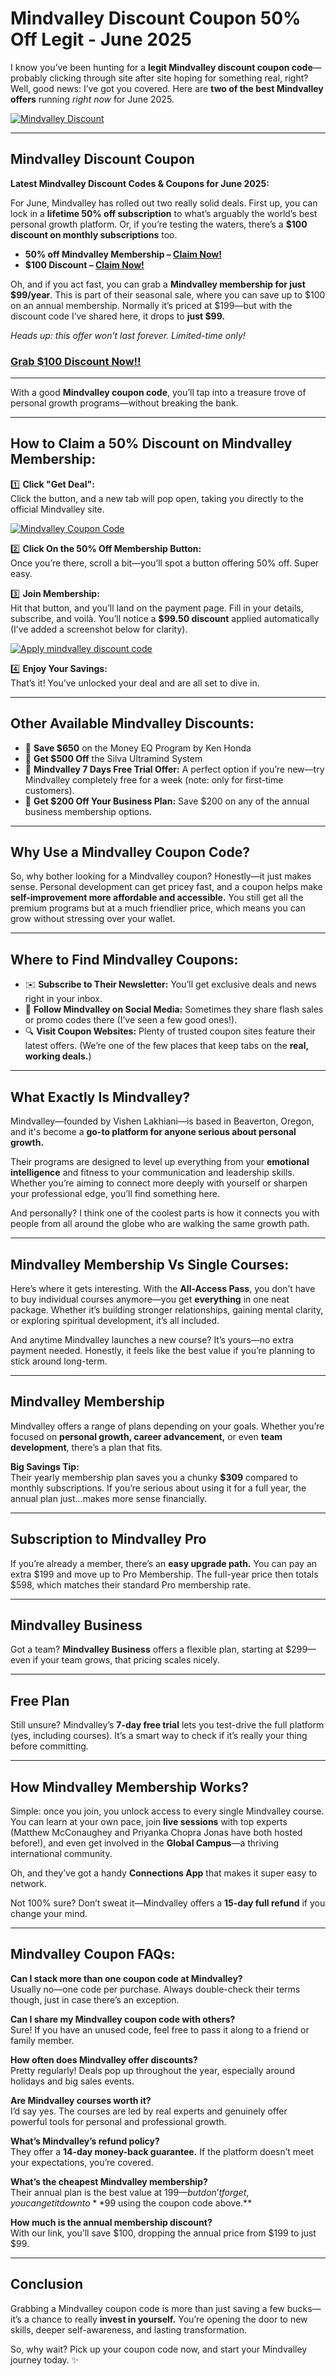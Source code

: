 # Mindvalley Discount Coupon 50% Off Legit - June 2025

I know you’ve been hunting for a **legit Mindvalley discount coupon code**—probably clicking through site after site hoping for something real, right? Well, good news: I’ve got you covered. Here are **two of the best Mindvalley offers** running *right now* for June 2025.

[![Mindvalley Discount](https://buddyforhelp.com/wp-content/uploads/2025/05/mindvalley-discount.png)](https://bit.ly/3MFXXPu)

---

## Mindvalley Discount Coupon

**Latest Mindvalley Discount Codes & Coupons for June 2025:**

For June, Mindvalley has rolled out two really solid deals. First up, you can lock in a **lifetime 50% off subscription** to what’s arguably the world’s best personal growth platform. Or, if you’re testing the waters, there’s a **$100 discount on monthly subscriptions** too.

- **50% off Mindvalley Membership – [Claim Now!](https://bit.ly/3MFXXPu)**  
- **$100 Discount – [Claim Now!](https://bit.ly/3MFXXPu)**  

Oh, and if you act fast, you can grab a **Mindvalley membership for just $99/year**. This is part of their seasonal sale, where you can save up to $100 on an annual membership. Normally it’s priced at $199—but with the discount code I’ve shared here, it drops to **just $99.**

*Heads up: this offer won’t last forever. Limited-time only!*

### [Grab $100 Discount Now!!](https://bit.ly/3MFXXPu)

---

With a good **Mindvalley coupon code**, you’ll tap into a treasure trove of personal growth programs—without breaking the bank.

---

## How to Claim a 50% Discount on Mindvalley Membership:

1️⃣ **Click "Get Deal":**  
Click the button, and a new tab will pop open, taking you directly to the official Mindvalley site.

[![Mindvalley Coupon Code](https://buddyforhelp.com/wp-content/uploads/2025/05/mindvalley-coupon-code.png)](https://bit.ly/3MFXXPu)

2️⃣ **Click On the 50% Off Membership Button:**  
Once you’re there, scroll a bit—you’ll spot a button offering 50% off. Super easy.

3️⃣ **Join Membership:**  
Hit that button, and you’ll land on the payment page. Fill in your details, subscribe, and voilà. You’ll notice a **$99.50 discount** applied automatically (I’ve added a screenshot below for clarity).

[![Apply mindvalley discount code](https://buddyforhelp.com/wp-content/uploads/2025/05/apply-mindvalley-discount.png)](https://bit.ly/3MFXXPu)

4️⃣ **Enjoy Your Savings:**  
That’s it! You’ve unlocked your deal and are all set to dive in.

---

## Other Available Mindvalley Discounts:

- 💸 **Save $650** on the Money EQ Program by Ken Honda  
- 💸 **Get $500 Off** the Silva Ultramind System  
- 💸 **Mindvalley 7 Days Free Trial Offer:** A perfect option if you’re new—try Mindvalley completely free for a week (note: only for first-time customers).  
- 💸 **Get $200 Off Your Business Plan:** Save $200 on any of the annual business membership options.

---

## Why Use a Mindvalley Coupon Code?

So, why bother looking for a Mindvalley coupon? Honestly—it just makes sense. Personal development can get pricey fast, and a coupon helps make **self-improvement more affordable and accessible.** You still get all the premium programs but at a much friendlier price, which means you can grow without stressing over your wallet.

---

## Where to Find Mindvalley Coupons:

- ✉️ **Subscribe to Their Newsletter:** You’ll get exclusive deals and news right in your inbox.  
- 📱 **Follow Mindvalley on Social Media:** Sometimes they share flash sales or promo codes there (I’ve seen a few good ones!).  
- 🔍 **Visit Coupon Websites:** Plenty of trusted coupon sites feature their latest offers. (We’re one of the few places that keep tabs on the **real, working deals.**)

---

## What Exactly Is Mindvalley?

Mindvalley—founded by Vishen Lakhiani—is based in Beaverton, Oregon, and it's become a **go-to platform for anyone serious about personal growth.**

Their programs are designed to level up everything from your **emotional intelligence** and fitness to your communication and leadership skills. Whether you’re aiming to connect more deeply with yourself or sharpen your professional edge, you’ll find something here.

And personally? I think one of the coolest parts is how it connects you with people from all around the globe who are walking the same growth path.

---

## Mindvalley Membership Vs Single Courses:

Here’s where it gets interesting. With the **All-Access Pass**, you don’t have to buy individual courses anymore—you get **everything** in one neat package. Whether it’s building stronger relationships, gaining mental clarity, or exploring spiritual development, it’s all included.

And anytime Mindvalley launches a new course? It’s yours—no extra payment needed. Honestly, it feels like the best value if you’re planning to stick around long-term.

---

## Mindvalley Membership

Mindvalley offers a range of plans depending on your goals. Whether you’re focused on **personal growth, career advancement,** or even **team development**, there’s a plan that fits.

**Big Savings Tip:**  
Their yearly membership plan saves you a chunky **$309** compared to monthly subscriptions. If you’re serious about using it for a full year, the annual plan just...makes more sense financially.

---

## Subscription to Mindvalley Pro

If you’re already a member, there’s an **easy upgrade path.** You can pay an extra $199 and move up to Pro Membership. The full-year price then totals $598, which matches their standard Pro membership rate.

---

## Mindvalley Business

Got a team? **Mindvalley Business** offers a flexible plan, starting at $299—even if your team grows, that pricing scales nicely.

---

## Free Plan

Still unsure? Mindvalley’s **7-day free trial** lets you test-drive the full platform (yes, including courses). It’s a smart way to check if it’s really your thing before committing.

---

## How Mindvalley Membership Works?

Simple: once you join, you unlock access to every single Mindvalley course. You can learn at your own pace, join **live sessions** with top experts (Matthew McConaughey and Priyanka Chopra Jonas have both hosted before!), and even get involved in the **Global Campus**—a thriving international community.

Oh, and they’ve got a handy **Connections App** that makes it super easy to network.

Not 100% sure? Don’t sweat it—Mindvalley offers a **15-day full refund** if you change your mind.

---

## Mindvalley Coupon FAQs:

**Can I stack more than one coupon code at Mindvalley?**  
Usually no—one code per purchase. Always double-check their terms though, just in case there’s an exception.

**Can I share my Mindvalley coupon code with others?**  
Sure! If you have an unused code, feel free to pass it along to a friend or family member.

**How often does Mindvalley offer discounts?**  
Pretty regularly! Deals pop up throughout the year, especially around holidays and big sales events.

**Are Mindvalley courses worth it?**  
I’d say yes. The courses are led by real experts and genuinely offer powerful tools for personal and professional growth.

**What’s Mindvalley’s refund policy?**  
They offer a **14-day money-back guarantee.** If the platform doesn’t meet your expectations, you’re covered.

**What’s the cheapest Mindvalley membership?**  
Their annual plan is the best value at $199—but don’t forget, you can get it down to **$99 using the coupon code above.**

**How much is the annual membership discount?**  
With our link, you’ll save $100, dropping the annual price from $199 to just $99.

---

## Conclusion

Grabbing a Mindvalley coupon code is more than just saving a few bucks—it’s a chance to really **invest in yourself.** You’re opening the door to new skills, deeper self-awareness, and lasting transformation.

So, why wait? Pick up your coupon code now, and start your Mindvalley journey today. ✨
